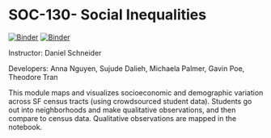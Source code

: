 # SOC-130- Social Inequalities
[![Binder](https://beta.mybinder.org/badge.svg)](https://mybinder.org/v2/gh/ds-modules/SOC-130AC/master?filepath=01-The-Neighborhood-fa2018.ipynb)
[![Binder](https://img.shields.io/badge/Launch-UCB%20Datahub-blue.svg)](http://datahub.berkeley.edu/user-redirect/interact?account=ds-modules&repo=SOC-130AC&branch=master&path=01-The-Neighborhood-fa2018.ipynb) 

<p>Instructor: Daniel Schneider
<p>Developers: Anna Nguyen, Sujude Dalieh, Michaela Palmer, Gavin Poe, Theodore Tran

<p> This module maps and visualizes socioeconomic and demographic variation across SF census tracts (using crowdsourced student data). Students go out into neighborhoods and make qualitative observations, and then compare to census data. Qualitative observations are mapped in the notebook.


